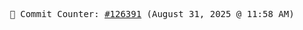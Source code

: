 <p align="center">
    <samp>
        📮 Commit Counter: <a href="https://github.com/Javascript-void0/Javascript-void0/commits/main">#126391</a> (August 31, 2025 @ 11:58 AM)
    </samp>
</p>